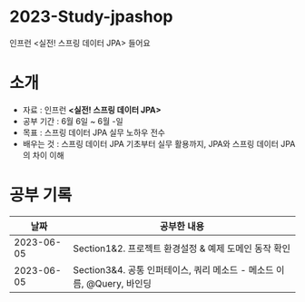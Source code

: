 # 2023-Study-jpashop
인프런 <실전! 스프링 데이터 JPA> 들어요

# 소개
- 자료 : 인프런 **<실전! 스프링 데이터 JPA>**
- 공부 기간 : 6월 6일 ~ 6월 -일
- 목표 : 스프링 데이터 JPA 실무 노하우 전수
- 배우는 것 : 스프링 데이터 JPA 기초부터 실무 활용까지, JPA와 스프링 데이터 JPA의 차이 이해


# 공부 기록

| 날짜         | 공부한 내용                                            |
|------------|---------------------------------------------------|
| 2023-06-05 | Section1&2. 프로젝트 환경설정 & 예제 도메인 동작 확인              |
| 2023-06-05 | Section3&4. 공통 인퍼테이스, 쿼리 메소드 - 메소드 이름, @Query, 바인딩 |